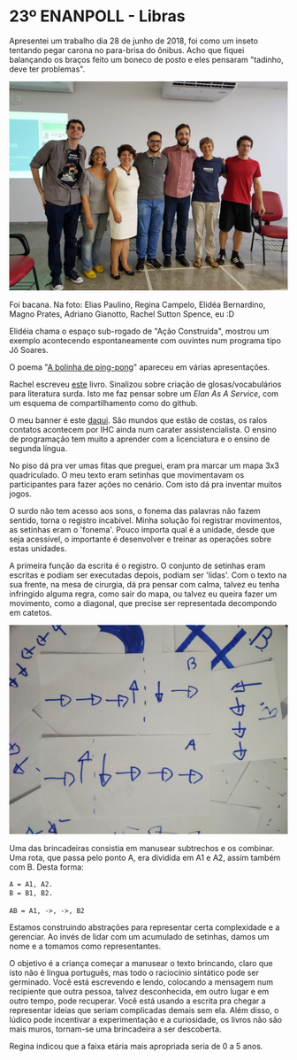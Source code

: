 # 23º ENANPOLL - Libras
Apresentei  um  trabalho dia 28 de junho de 2018, foi como um inseto tentando
pegar carona no para-brisa do ônibus. Acho que fiquei balançando os braços
feito um boneco de posto e eles pensaram "tadinho, deve ter problemas".

![Participantes Libras](23enanpoll.jpg)

Foi bacana. Na foto: Elias Paulino, Regina Campelo, Elidéa Bernardino,
Magno Prates, Adriano Gianotto, Rachel Sutton Spence, eu :D

Elidéia chama o espaço sub-rogado de "Ação Construída", mostrou um exemplo
acontecendo espontaneamente com ouvintes num programa tipo Jô Soares.

O poema "[A bolinha de ping-pong](https://www.youtube.com/watch?v=VhGCEznqljo)"
apareceu em várias apresentações.

Rachel escreveu [este](https://www.amazon.com/Introducing-Sign-Language-Literature-Creativity/dp/1137363819)
livro. Sinalizou sobre criação de glosas/vocabulários para literatura surda.
Isto me faz pensar sobre um *Elan As A Service*, com um esquema de
compartilhamento como do github.

O meu banner é este [daqui](ensinoDeProgramacaoComoFerramentaDeApoioPedagogicoAoLetramentoDeCriancasSurdas.pdf).
São mundos que estão de costas, os ralos contatos acontecem por IHC ainda num
carater assistencialista. O ensino de programação tem muito a aprender com a
licenciatura e o ensino de segunda língua.

No piso dá pra ver umas fitas que preguei, eram pra marcar um mapa 3x3
quadriculado. O meu texto eram setinhas que movimentavam os participantes para
fazer ações no cenário. Com isto dá pra inventar muitos jogos.

O surdo não tem acesso aos sons, o fonema das palavras não fazem sentido,
torna o registro incabível. Minha solução foi registrar movimentos,
as setinhas eram o 'fonema'. Pouco importa qual é a unidade, desde que seja
acessível, o importante é desenvolver e treinar as operações sobre estas
unidades.

A primeira função da escrita é o registro. O conjunto de setinhas eram escritas
e podiam ser executadas depois, podiam ser 'lidas'. Com o texto na sua frente,
na mesa de cirurgia, dá pra pensar com calma, talvez eu tenha infringido
alguma regra, como sair do mapa, ou talvez eu queira fazer um movimento, como a
diagonal, que precise ser representada decompondo em catetos.

![setas](setas.jpg)

Uma das brincadeiras consistia em manusear subtrechos e os combinar. Uma rota,
que passa pelo ponto A, era dividida em A1 e A2, assim também com B. Desta
forma:

```
A = A1, A2.
B = B1, B2.

AB = A1, ->, ->, B2
```

Estamos construindo abstrações para representar certa complexidade e a
gerenciar. Ao invés de lidar com um acumulado de setinhas, damos um nome e a
tomamos como representantes.

O objetivo é a criança começar a manusear o texto brincando, claro que isto
não é língua português, mas todo o raciocínio sintático pode ser germinado.
Você está escrevendo e lendo, colocando a mensagem num recipiente que outra
pessoa, talvez desconhecida, em outro lugar e em outro tempo, pode recuperar.
Você está usando a escrita pra chegar a representar ideias que seriam
complicadas demais sem ela. Além disso, o lúdico pode incentivar a
experimentação e a curiosidade, os livros não são mais muros, tornam-se uma
brincadeira a ser descoberta.

Regina indicou que a faixa etária mais apropriada seria de 0 a 5 anos.
